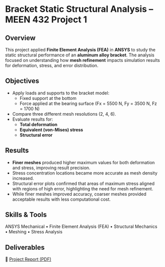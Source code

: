 # Bracket Static Structural Analysis – MEEN 432 Project 1

## Overview
This project applied **Finite Element Analysis (FEA)** in **ANSYS** to study the static structural performance of an **aluminum alloy bracket**. The analysis focused on understanding how **mesh refinement** impacts simulation results for deformation, stress, and error distribution.

## Objectives
- Apply loads and supports to the bracket model:
  - Fixed support at the bottom  
  - Force applied at the bearing surface (Fx = 5500 N, Fy = 3500 N, Fz = 1700 N)  
- Compare three different mesh resolutions (2, 4, 6).  
- Evaluate results for:
  - **Total deformation**  
  - **Equivalent (von-Mises) stress**  
  - **Structural error**  

## Results
- **Finer meshes** produced higher maximum values for both deformation and stress, improving result precision.  
- Stress concentration locations became more accurate as mesh density increased.  
- Structural error plots confirmed that areas of maximum stress aligned with regions of high error, highlighting the need for mesh refinement.  
- While finer meshes improved accuracy, coarser meshes provided acceptable results with less computational cost.  

## Skills & Tools
ANSYS Mechanical • Finite Element Analysis (FEA) • Structural Mechanics • Meshing • Stress Analysis  

## Deliverables
📄 [Project Report (PDF)](Report.pdf)  
